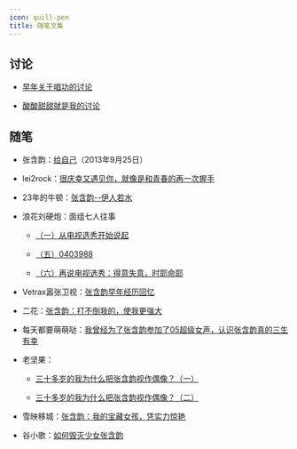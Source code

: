 ```yaml
---
icon: quill-pen
title: 随笔文集
---
```


## 讨论

- [早年关于唱功的讨论](早年关于唱功的讨论/)

- [酸酸甜甜就是我的讨论](酸酸甜甜就是我的讨论/)

## 随笔

- 张含韵：[给自己](https://weibo.com/1172294045/Ab7N1y6mY)（2013年9月25日）

- lei2rock：[很庆幸又遇见你，就像是和青春的再一次握手](https://blog.dlzhang.com/posts/56/)

- 23年的牛顿：[张含韵--伊人若水](https://weibo.com/ttarticle/p/show?id=2309404616776616116246)

- 浪花刘硬炮：面组七人往事

    - [（一）从电视选秀开始说起](https://weibo.com/ttarticle/p/show?id=2309404646349856702651)

    - [（五）0403988](https://weibo.com/ttarticle/p/show?id=2309404649908673315003)

    - [（六）再说电视选秀：得意失意，时耶命耶](https://weibo.com/ttarticle/p/show?id=2309404651629222953121)


- Vetrax嚣张卫视：[张含韵早年经历回忆](https://weibo.com/1668726803/Iph5QepLC)

- 二花：[张含韵：打不倒我的，使我更强大](https://www.douban.com/note/762990650/)

- 每天都要萌萌哒：[我曾经为了张含韵参加了05超级女声，认识张含韵真的三生有幸](https://www.douban.com/group/topic/191430905/)

- 老坚果：

    - [三十多岁的我为什么把张含韵视作偶像？（一）](https://www.douban.com/note/793351931/)

    - [三十多岁的我为什么把张含韵视作偶像？（二）](https://www.douban.com/note/793586597/)

- 雪映移城：[张含韵：我的宝藏女孩，凭实力惊艳](https://www.douban.com/group/topic/190413617/)

- 谷小歌：[如何毁灭少女张含韵](https://zhuanlan.zhihu.com/p/151646031)